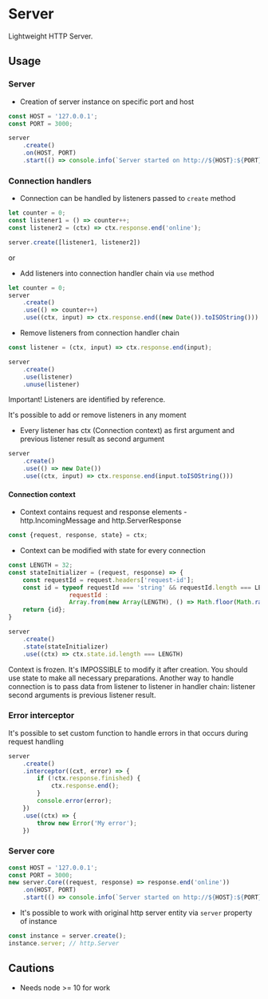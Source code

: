 # Server
Lightweight HTTP Server.

## Usage

### Server
- Creation of server instance on specific port and host
```js
const HOST = '127.0.0.1';
const PORT = 3000;

server
    .create()
    .on(HOST, PORT)
    .start(() => console.info(`Server started on http://${HOST}:${PORT} at ${new Date().toISOString()}`))
```

### Connection handlers
- Connection can be handled by listeners passed to `create` method

```js
let counter = 0;
const listener1 = () => counter++;
const listener2 = (ctx) => ctx.response.end('online');

server.create([listener1, listener2])
```
or

- Add listeners into connection handler chain via `use` method
```js
let counter = 0;
server
    .create()
    .use(() => counter++)
    .use((ctx, input) => ctx.response.end((new Date()).toISOString()))
```

- Remove listeners from connection handler chain
```js
const listener = (ctx, input) => ctx.response.end(input);

server
    .create()
    .use(listener)
    .unuse(listener)
```
Important! Listeners are identified by reference.

It's possible to add or remove listeners in any moment

- Every listener has ctx (Connection context) as first argument and previous listener result as second argument
```js
server
    .create()
    .use(() => new Date())
    .use((ctx, input) => ctx.response.end(input.toISOString()))
```

#### Connection context
- Context contains request and response elements - http.IncomingMessage and http.ServerResponse
```js
const {request, response, state} = ctx;
```

- Context can be modified with state for every connection
```js
const LENGTH = 32;
const stateInitializer = (request, response) => {
    const requestId = request.headers['request-id'];
    const id = typeof requestId === 'string' && requestId.length === LENGTH ?
                 requestId :
                 Array.from(new Array(LENGTH), () => Math.floor(Math.random() * 36).toString(36)).join('');
    return {id};
}

server
    .create()
    .state(stateInitializer)
    .use((ctx) => ctx.state.id.length === LENGTH)
```

Context is frozen. It's IMPOSSIBLE to modify it after creation. You should use state to make all necessary preparations.
Another way to handle connection is to pass data from listener to listener in handler chain:
listener second arguments is previous listener result.

### Error interceptor

It's possible to set custom function to handle errors in that occurs during request handling

```js
server
    .create()
    .interceptor((cxt, error) => {
        if (!ctx.response.finished) {
            ctx.response.end();
        }
        console.error(error);
    })
    .use((ctx) => {
        throw new Error('My error');
    })
```

### Server core
```js
const HOST = '127.0.0.1';
const PORT = 3000;
new server.Core((request, response) => response.end('online'))
    .on(HOST, PORT)
    .start(() => console.info(`Server started on http://${HOST}:${PORT} at ${new Date().toISOString()}`))
```

- It's possible to work with original http server entity via `server` property of instance
```js
const instance = server.create();
instance.server; // http.Server
```

## Cautions
- Needs node >= 10 for work
